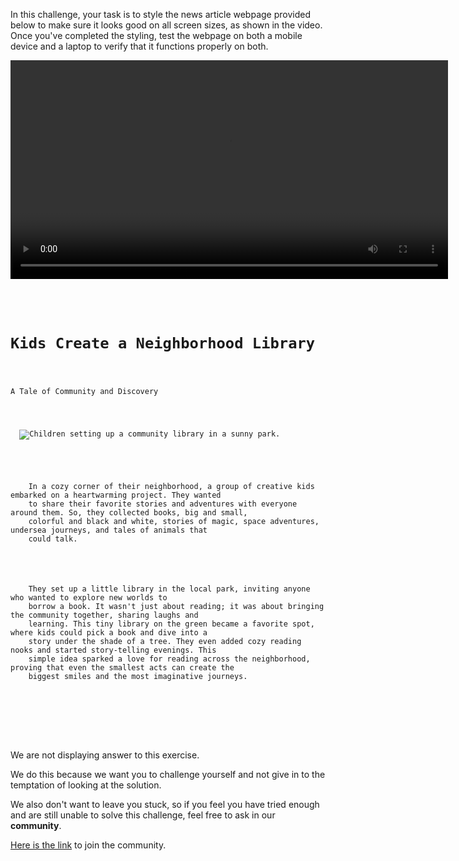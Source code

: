 In this challenge, your task is to style the news article webpage provided below to make sure it looks good on all screen sizes, as shown in the video. Once you've completed the styling, test the webpage on both a mobile device and a laptop to verify that it functions properly on both.

<video width="700" controls>
  <source src="https://ik.imagekit.io/d9mvewbju/Course/BigbinaryAcademy/Newspaper%20Challenge%20Video_1ylFlc8ie.mp4" type="video/mp4">
</video>

<codeblock language="css" type="lesson">
<code>
<panel language="html" >
<div class="header">
  <h1 class="main-heading">Kids Create a Neighborhood Library</h1>
  <p class="sub-heading">A Tale of Community and Discovery</p>
</div>
<div class="image-container">
  <img class="reference-image" src="https://ik.imagekit.io/d9mvewbju/Course/BigbinaryAcademy/newspaper-challenge-kids-library_njqtPqqwT.webp" alt="Children setting up a community library in a sunny park.">
</div>
<div class="description">
  <p>
    In a cozy corner of their neighborhood, a group of creative kids embarked on a heartwarming project. They wanted
    to share their favorite stories and adventures with everyone around them. So, they collected books, big and small,
    colorful and black and white, stories of magic, space adventures, undersea journeys, and tales of animals that
    could talk.</p>
  <p>
    They set up a little library in the local park, inviting anyone who wanted to explore new worlds to
    borrow a book. It wasn't just about reading; it was about bringing the community together, sharing laughs and
    learning. This tiny library on the green became a favorite spot, where kids could pick a book and dive into a
    story under the shade of a tree. They even added cozy reading nooks and started story-telling evenings. This
    simple idea sparked a love for reading across the neighborhood, proving that even the smallest acts can create the
    biggest smiles and the most imaginative journeys.
  </p>
</div>
</panel>
<panel language="css">
</panel>
</code>
</codeblock>

We are not displaying answer to this exercise.

We do this because we want you to challenge yourself
and
not give in to the temptation of looking at the solution.

We also don't want to leave you stuck, so if you feel
you have tried enough and are still unable to solve
this challenge, feel free to ask in our **community**.

[Here is the link](https://join.slack.com/t/bigbinaryacademy/shared_invite/zt-2kj86untg-wCGh2GPBA2I3iWZk4ke~tg) to join the community.
